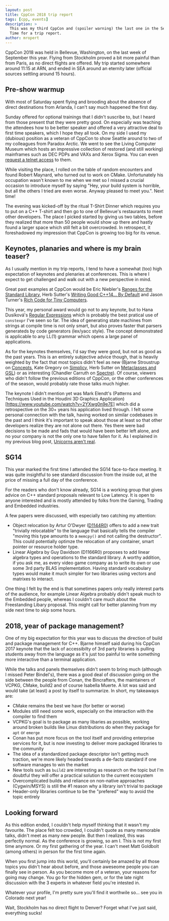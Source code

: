 ```yaml
---
layout: post
title: CppCon 2018 trip report
tags: [cpp, events]
description: >
  This was my third CppCon and (spoiler warning) the last one in the Seattle neighborhood.
  Time for a trip report.
author: mropert
---
```


CppCon 2018 was held in Bellevue, Washington, on the last week of September this year.
Flying from Stockholm proved a bit more painful than from Paris, as no direct flights
are offered. My trip started somewhere around 11:15 at ARN, and ended in SEA
around an eternity later (official sources settling around 15 hours).

## Pre-show warmup

With most of Saturday spent flying and brooding about the absence of direct destinations
from Arlanda, I can't say much happened the first day.

Sunday offered for optional trainings that I didn't suscribe to, but I heard from those
present that they were pretty good. On especially was teaching the attendees how to be better speaker
and offered a very attractive deal to first time speakers, which I hope they all took.
On my side I used my (dubious) position as a veteran of CppCon to show Seattle around to two
of my colleagues from Paradox Arctic. We went to see the Living Computer Museum which hosts an
impressive collection of restored (and still working) mainframes such as DEC PDPs and VAXs and Xerox
Sigma. You can even
[request a telnet access](https://livingcomputers.org/Discover/Online-Systems/Request-a-Login.aspx)
to them.

While visiting the place, I rolled on the table of random encounters and found Robert Maynard,
who turned out to work on CMake. Unfortunately his occupation wasn't known
to me when we met so I missed a crucial occasion to introduce myself by saying "Hey, your
build system is horrible, but all the others I tried are even worse. Anyway pleased to meet you.".
Next time!

The evening was kicked-off by the ritual T-Shirt Dinner which requires you to put on a C++ T-shirt and
then go to one of Bellevue's restaurants to meet other developers. The place I picked started
by giving us two tables, before they realized that more than 50 people would show up there and
hastly found a larger space which still felt a bit overcrowded. In retrospect, it foreshadowed
my impression that CppCon is growing too big for its venue.

## Keynotes, planaries and where is my brain teaser?

As I usually mention in my trip reports, I tend to have a somewhat (too) high expectation
of keynotes and plenaries at conferences. This is where I expect to get challenged and walk out
with a new perspective in mind.

Great past examples at CppCon would be Eric Niebler's
[Ranges for the Standard Library](https://www.youtube.com/watch?v=mFUXNMfaciE), Herb Sutter's
[Writing Good C++14... By Default](https://www.youtube.com/watch?v=hEx5DNLWGgA) and Jason Turner's
[Rich Code for Tiny Computers](https://www.youtube.com/watch?v=zBkNBP00wJE).

This year, my personal award would go not to any keynote, but to Hana Dusíková's
[Regular Expressions](https://www.youtube.com/watch?v=dxww44YlSZ0) which is probably the best
pratical use of `constexpr` I've seen so far. The idea of generating state machines from
strings at compile time is not only smart, but also proves faster that parsers generateds by code
generators (lex/yacc style). The concept demonstrated is applicable to any LL(1) grammar which
opens a large panel of applications.

As for the keynotes themselves, I'd say they were good, but not as good as the past years. This is
an entirely subjective advice though, that is heavily weighted by the fact that most topics
didn't feel as new (Bjarne Stroustrup on [Concepts](https://www.youtube.com/watch?v=HddFGPTAmtU),
Kate Gregory on [Simplicy](https://www.youtube.com/watch?v=n0Ak6xtVXno), Herb Sutter on 
[Metaclasses and GSL](https://www.youtube.com/watch?v=80BZxujhY38)) or as interesting
(Chandler Carruth on [Spectre](https://www.youtube.com/watch?v=_f7O3IfIR2k)).
Of course, viewers who didn't follow the previous editions of CppCon, or the other conferences of
the season, would probably rate those talks much higher.

The keynote I didn't mention yet was Mark Elendt's
(Patterns and Techniques Used in the Houdini 3D Graphics Application)[https://www.youtube.com/watch?v=2YXwg0n9e7E]
which did a retrospective on the 30+ years his application lived through. I felt some personal 
connection with the talk, having worked on similar codebases in the past and I think it's important
to speak about those at least so that other developers realize they are not alone out there.
Yes there were bad decisions to be made and fads that would have been better left alone, and
no your company is not the only one to have fallen for it. As I explained in my previous blog post,
[Unicorns aren't real](/2018/09/01/chasing_unicorns/).

## SG14

This year marked the first time I attended the SG14 face-to-face meeting. It was quite insightful
to see standard discussion from the inside out, at the price of missing a full day of the
conference.

For the readers who don't know already, SG14 is a working group that gives advice on C++ standard
proposals relevant to Low Latency. It is open to anyone interested and is mostly attended by
folks from the Gaming, Trading and Embedded industries.

A few papers were discussed, with especially two catching my attention:
* Object relocation by Artur O'Dwyer ([D1144R0](https://quuxplusone.github.io/blog/code/object-relocation-in-terms-of-move-plus-destroy-draft-7.html))
  offers to add a new trait "trivially relocatable" to the language that basically tells the
  compiler "moving this type amounts to a `memcpy()` and not calling the destructor". This could
  potentially optimze the relocation of any container, smart pointer or resource holder type.
* Linear Algebra by Guy Davidson (D1166R0) proposes to add linear algebra types and operations
  to the standard library. A worthy addition, if you ask me, as every video game company as to
  write its own or use some 3rd party BLAS implementation. Having standard vocabulary types
  would make it much simpler for two libraries using vectors and matrixes to interact.

One thing I felt by the end is that sometimes papers only really interest parts of the audience,
for example Linear Algebra probably didn't speak much to the Embedded people, whereas I couldn't
care much about the Freestanding Libary proposal. This might call for better planning from my side
next time to skip some hours.

## 2018, year of package management?

One of my big expectation for this year was to discuss the direction of build and package management
for C++. Bjarne himself said during his CppCon 2017 keynote that the lack of accessibilty of
3rd party libraries is pulling students away from the language as it's just too painful to write
something more interactive than a terminal application.

While the talks and panels themselves didn't seem to bring much (although I missed Peter Bindel's),
there was a good deal of discussion going on the side between the people from Conan, the
Bincrafters, the maintainers of VCPKG, CMake, build2 and of course Isabella Muerte. A lot was
said and would take (at least) a post by itself to summarize. In short, my takeaways are:
* CMake remains the best we have (for better or worse)
* Modules still need some work, especially on the interaction with the compiler to find them
* VCPKG's goal is to package as many libaries as possible, working around broken builds like
  Linux distributions do when they package for `apt` or `emerge`
* Conan has put more focus on the tool itself and providing enterprise services for it, but is now
  investing to deliver more packaged libraries to the community
* The idea of a standardized package descriptor isn't getting much traction, we're more likely
  headed towards a de-facto standard if one software manages to win the market
* New tools such as `build2` are interesting as research on the topic but I'm doubtful they will
  offer a practical solution to the current ecosystem
* Overcomplicated builds and reliance on non-native approaches (Cygwin/MSYS) is still the #1 reason
  why a library isn't trivial to package
* Header-only libraries continue to be the "prefered" way to avoid the topic entirely  

## Looking forward

As this edition ended, I couldn't help myself thinking that it wasn't my favourite. The place felt
too crowded, I couldn't quote as many memorable talks, didn't meet as many new people.
But then I realized, this was perfectly normal. As the conference is growing, so am I. This is not
my first time anymore. Or my first gathering of the year. I can't meet Matt Goldbolt (among others)
in person for the first time again.

When you first jump into this world, you'll certainly be amazed by all those topics you didn't hear
about before, and those aweseome people you can finally see in person. As you become more of a veteran,
your reasons for going may change. You go for the hidden gem, or for the late night discussion
with the 3 experts in whatever field you're intested in.

Whatever your profile, I'm pretty sure you'll find it worthwile so... see you in Colorado next year!

Wait, Stockholm has no direct flight to Denver? Forget what I've just said, everything sucks!